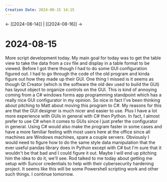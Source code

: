 ```yaml
---
Creation Date: 2024-08-15 14:15
---
```


<- [[2024-08-14]] | [[2024-08-16]]  ->

# 2024-08-15
More script development today. My main goal for today was to get the table view
to take the data from a csv file and display in a table format to be viewed.
Before I got there though I had to do some GUI configuration figured out. I had
to go through the code of the old program and kinda figure out how they made up
their GUI. One thing I missed is it seems as though Qt Creator (which is the
software the old dev used to build the GUI) has layout object to organize
controls on the GUI. This is kind of annoying coming from a C# windows forms app
programming standpoint which has a really nice GUI configurator in my opinion.
So nice in fact I've been thinking about pitching to Matt about moving this
program to C#. My reasons for this are that the GUI designer is much nicer and
easier to use. Plus I have a lot more experience with GUIs in general with C#
then Python. In fact, I almost prefer to use C# when it comes to GUIs since I
just prefer the configurator in general. Using C# would also make the program
faster in some cases and have a more familiar feeling with most users here at
the office since all machines are Windows machines, spare a couple servers.
Obviously I would need to figure how to do the same style data manipulation that
the ever useful pandas library does in Python except with C# but I'm sure that
it wouldn't be that bad and I could figure it out. Maybe I will end up pitching
him the idea to do it, we'll see. Rod talked to me today about getting me setup
with Suncor credentials to help with their cybersecurity hardening project. It
seems like this will be some Powershell scripting work and other such things. I
continue tomorrow.
